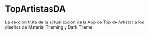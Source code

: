 # TopArtistasDA
La sección trata de la actualización de la App de Top de Artistas a los diseños de Material Theming y Dark Theme
